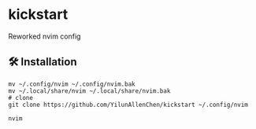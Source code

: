 # kickstart
Reworked nvim config


## 🛠️ Installation
```shell
mv ~/.config/nvim ~/.config/nvim.bak
mv ~/.local/share/nvim ~/.local/share/nvim.bak
# clone
git clone https://github.com/YilunAllenChen/kickstart ~/.config/nvim

nvim
```
